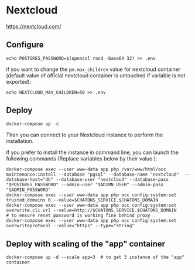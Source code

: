 # Nextcloud

https://nextcloud.com/

## Configure
```
echo POSTGRES_PASSWORD=$(openssl rand -base64 32) >> .env
```

if you want to change the `pm.max_children` value for nextcloud container (default value of official nextcloud container is untouched if variable is not exported):
```
echo NEXTCLOUD_MAX_CHILDREN=50 >> .env
```

## Deploy

```bash
docker-compose up -d
```

Then you can connect to your Nextcloud instance to perform the installation.

If you prefer to install the instance in command line, you can launch the following commands (Replace variables below by their value ): 

```
docker-compose exec --user www-data app php /var/www/html/occ maintenance:install --database "pgsql" --database-name "nextcloud"  --database-host="db" --database-user "nextcloud" --database-pass "$POSTGRES_PASSWORD" --admin-user "$ADIMN_USER" --admin-pass "$ADMIN_PASSWORD"
docker-compose exec --user www-data app php occ config:system:set trusted_domains 0 --value=$CHATONS_SERVICE.$CHATONS_DOMAIN
docker-compose exec --user www-data app php occ config:system:set overwrite.cli.url --value=http://$CHATONS_SERVICE.$CHATONS_DOMAIN
# to ensure reset password is working fine behind proxy
docker-compose exec --user www-data app php occ config:system:set  overwriteprotocol --value="https" --type="string"
```

## Deploy with scaling of the "app" container

```
docker-compose up -d --scale app=3  # to get 3 instance of the "app" container
```

